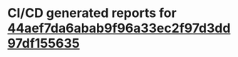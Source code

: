 # CI/CD generated reports for [44aef7da6abab9f96a33ec2f97d3dd97df155635](https://github.com/hydephp/develop/commit/44aef7da6abab9f96a33ec2f97d3dd97df155635)
